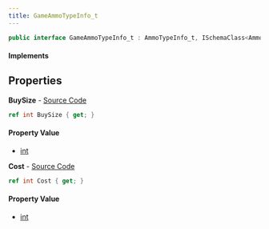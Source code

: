 ```yaml
---
title: GameAmmoTypeInfo_t
---
```


```csharp
public interface GameAmmoTypeInfo_t : AmmoTypeInfo_t, ISchemaClass<AmmoTypeInfo_t>, ISchemaClass<GameAmmoTypeInfo_t>, ISchemaField, ISchemaClass, INativeHandle
```

#### Implements

## Properties

**BuySize** - [Source Code](https://github.com/swiftly-solution/swiftlys2/blob/main/managed/src/SwiftlyS2.Generated/Schemas/Interfaces/GameAmmoTypeInfo_t.cs#L16)

```csharp
ref int BuySize { get; }
```

#### Property Value

- [int](https://learn.microsoft.com/dotnet/api/system.int32)

**Cost** - [Source Code](https://github.com/swiftly-solution/swiftlys2/blob/main/managed/src/SwiftlyS2.Generated/Schemas/Interfaces/GameAmmoTypeInfo_t.cs#L18)

```csharp
ref int Cost { get; }
```

#### Property Value

- [int](https://learn.microsoft.com/dotnet/api/system.int32)

